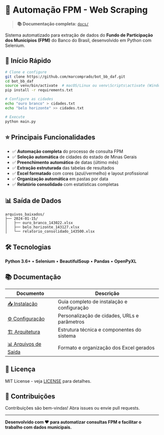 # 🤖 Automação FPM - Web Scraping

> **📚 Documentação completa:** [`docs/`](docs/)

Sistema automatizado para extração de dados do **Fundo de Participação dos Municípios (FPM)** do Banco do Brasil, desenvolvido em Python com Selenium.

## 🚀 Início Rápido

```bash
# Clone e configure
git clone https://github.com/marcomprado/bot_bb_daf.git
cd bot_bb_daf
source venv/bin/activate  # macOS/Linux ou venv\Scripts\activate (Windows)
pip install -r requirements.txt

# Configure as cidades
echo "ouro branco" > cidades.txt
echo "belo horizonte" >> cidades.txt

# Execute
python main.py
```

## ⭐ Principais Funcionalidades

- ✅ **Automação completa** do processo de consulta FPM
- ✅ **Seleção automática** de cidades do estado de Minas Gerais  
- ✅ **Preenchimento automático** de datas (último mês)
- ✅ **Extração estruturada** das tabelas de resultados
- ✅ **Excel formatado** com cores (azul/vermelho) e layout profissional
- ✅ **Organização automática** em pastas por data
- ✅ **Relatório consolidado** com estatísticas completas

## 📊 Saída de Dados

```
arquivos_baixados/
├── 2024-01-15/
│   ├── ouro_branco_143022.xlsx
│   ├── belo_horizonte_143127.xlsx
│   └── relatorio_consolidado_143500.xlsx
```

## 🛠️ Tecnologias

**Python 3.6+** • **Selenium** • **BeautifulSoup** • **Pandas** • **OpenPyXL**

## 📚 Documentação

| Documento | Descrição |
|-----------|-----------|
| [📥 Instalação](docs/instalacao.md) | Guia completo de instalação e configuração |
| [⚙️ Configuração](docs/configuracao.md) | Personalização de cidades, URLs e parâmetros |
| [🏗️ Arquitetura](docs/arquitetura.md) | Estrutura técnica e componentes do sistema |
| [📊 Arquivos de Saída](docs/arquivos-saida.md) | Formato e organização dos Excel gerados |

## 📄 Licença

MIT License - veja [LICENSE](LICENSE) para detalhes.

## 🤝 Contribuições

Contribuições são bem-vindas! Abra issues ou envie pull requests.

---

**Desenvolvido com ❤️ para automatizar consultas FPM e facilitar o trabalho com dados municipais.** 
